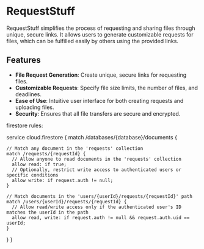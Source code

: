 # RequestStuff

RequestStuff simplifies the process of requesting and sharing files through unique, secure links. It allows users to generate customizable requests for files, which can be fulfilled easily by others using the provided links.

## Features

- **File Request Generation**: Create unique, secure links for requesting files.
- **Customizable Requests**: Specify file size limits, the number of files, and deadlines.
- **Ease of Use**: Intuitive user interface for both creating requests and uploading files.
- **Security**: Ensures that all file transfers are secure and encrypted.


firestore rules:

service cloud.firestore {
  match /databases/{database}/documents {

    // Match any document in the 'requests' collection
    match /requests/{requestId} {
      // Allow anyone to read documents in the 'requests' collection
      allow read: if true;
      // Optionally, restrict write access to authenticated users or specific conditions
      allow write: if request.auth != null;
    }

    // Match documents in the 'users/{userId}/requests/{requestId}' path
    match /users/{userId}/requests/{requestId} {
      // Allow read/write access only if the authenticated user's ID matches the userId in the path
      allow read, write: if request.auth != null && request.auth.uid == userId;
    }
  }
}
